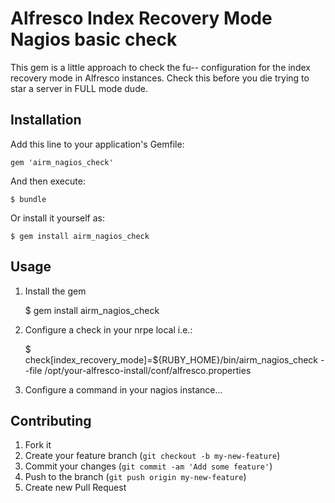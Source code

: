 # Alfresco Index Recovery Mode Nagios basic check

This gem is a little approach to check the fu-- configuration for the index recovery mode in Alfresco instances. Check this before you die trying to star a server in FULL mode dude.

## Installation

Add this line to your application's Gemfile:

    gem 'airm_nagios_check'

And then execute:

    $ bundle

Or install it yourself as:

    $ gem install airm_nagios_check

## Usage

1. Install the gem

    $ gem install airm_nagios_check
    
2. Configure a check in your nrpe local i.e.: 

    $ check[index_recovery_mode]=${RUBY_HOME}/bin/airm_nagios_check --file /opt/your-alfresco-install/conf/alfresco.properties

3. Configure a command in your nagios instance...

## Contributing

1. Fork it
2. Create your feature branch (`git checkout -b my-new-feature`)
3. Commit your changes (`git commit -am 'Add some feature'`)
4. Push to the branch (`git push origin my-new-feature`)
5. Create new Pull Request

